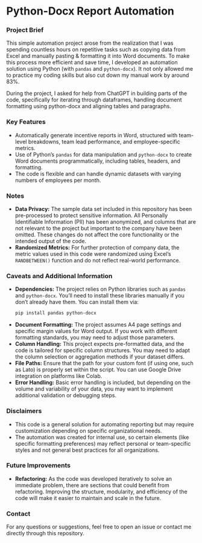 # Python-Docx Report Automation

### Project Brief
This simple automation project arose from the realization that I was spending countless hours on repetitive tasks such as copying data from Excel and manually pasting & formatting it into Word documents. To make this process more efficient and save time, I developed an automation solution using Python (with `pandas` and `python-docx`). It not only allowed me to practice my coding skills but also cut down my manual work by around 83%.

During the project, I asked for help from ChatGPT in building parts of the code, specifically for iterating through dataframes, handling document formatting using python-docx and aligning tables and paragraphs.

### Key Features
- Automatically generate incentive reports in Word, structured with team-level breakdowns, team lead performance, and employee-specific metrics.
- Use of Python’s `pandas` for data manipulation and `python-docx` to create Word documents programmatically, including tables, headers, and formatting.
- The code is flexible and can handle dynamic datasets with varying numbers of employees per month.

### Notes
- **Data Privacy:** The sample data set included in this repository has been pre-processed to protect sensitive information. All Personally Identifiable Information (PII) has been anonymized, and columns that are not relevant to the project but important to the company have been omitted. These changes do not affect the core functionality or the intended output of the code.
- **Randomized Metrics:** For further protection of company data, the metric values used in this code were randomized using Excel’s `RANDBETWEEN()` function and do not reflect real-world performance.

### Caveats and Additional Information
- **Dependencies:** The project relies on Python libraries such as `pandas` and `python-docx`. You’ll need to install these libraries manually if you don’t already have them. You can install them via:
    ```bash
    pip install pandas python-docx
    ```
- **Document Formatting:** The project assumes A4 page settings and specific margin values for Word output. If you work with different formatting standards, you may need to adjust those parameters.
- **Column Handling:** This project expects pre-formatted data, and the code is tailored for specific column structures. You may need to adapt the column selection or aggregation methods if your dataset differs.
- **File Paths:** Ensure that the path for your custom font (if using one, such as Lato) is properly set within the script. You can use Google Drive integration on platforms like Colab.
- **Error Handling:** Basic error handling is included, but depending on the volume and variability of your data, you may want to implement additional validation or debugging steps.

### Disclaimers
- This code is a general solution for automating reporting but may require customization depending on specific organizational needs. 
- The automation was created for internal use, so certain elements (like specific formatting preferences) may reflect personal or team-specific styles and not general best practices for all organizations.

### Future Improvements
- **Refactoring:** As the code was developed iteratively to solve an immediate problem, there are sections that could benefit from refactoring. Improving the structure, modularity, and efficiency of the code will make it easier to maintain and scale in the future.

### Contact
For any questions or suggestions, feel free to open an issue or contact me directly through this repository.

